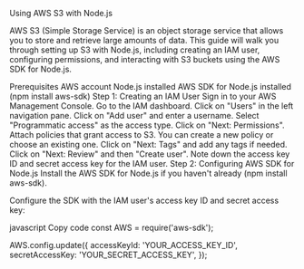 Using AWS S3 with Node.js

AWS S3 (Simple Storage Service) is an object storage service that allows you to store and retrieve large amounts of data. This guide will walk you through setting up S3 with Node.js, including creating an IAM user, configuring permissions, and interacting with S3 buckets using the AWS SDK for Node.js.

Prerequisites
AWS account
Node.js installed
AWS SDK for Node.js installed (npm install aws-sdk)
Step 1: Creating an IAM User
Sign in to your AWS Management Console.
Go to the IAM dashboard.
Click on "Users" in the left navigation pane.
Click on "Add user" and enter a username.
Select "Programmatic access" as the access type.
Click on "Next: Permissions".
Attach policies that grant access to S3. You can create a new policy or choose an existing one.
Click on "Next: Tags" and add any tags if needed.
Click on "Next: Review" and then "Create user".
Note down the access key ID and secret access key for the IAM user.
Step 2: Configuring AWS SDK for Node.js
Install the AWS SDK for Node.js if you haven't already (npm install aws-sdk).

Configure the SDK with the IAM user's access key ID and secret access key:

javascript
Copy code
const AWS = require('aws-sdk');

AWS.config.update({
    accessKeyId: 'YOUR_ACCESS_KEY_ID',
    secretAccessKey: 'YOUR_SECRET_ACCESS_KEY',
});





